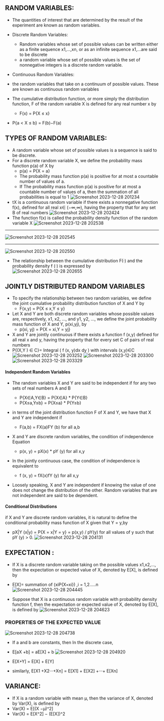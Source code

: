 ## RANDOM VARIABLES:
- The quantities of interest that are determined by the result of the experiment are known as random variables.
- Discrete Random Variables:
  - Random variables whose set of possible values can be written either as a finite sequence x1,...,xn, or as an infinite sequence x1,...are said to be discrete
  - a random variable whose set of possible values is the set of nonnegative integers is a discrete random variable.
 
-  Continuous Random Variables:
  - the random variables that take on a continuum of possible values. These are known as continuous random variables
- The cumulative distribution function, or more simply the distribution function, F of the random variable X is defined for any real number x by
   - F(x) = P{X ≤ x}
- P{a < X ≤ b} = F(b)−F(a)

## TYPES OF RANDOM VARIABLES: 
- A random variable whose set of possible values is a sequence is said to be discrete.
- For a discrete random variable X, we define the probability mass function p(a) of X by
  - p(a) = P{X = a}
  - The probability mass function p(a) is positive for at most a countable number of values of a.
  - If The probability mass function p(a) is positive for at most a countable number of values of a, then the summation of all probabilities is equal to 1
![Screenshot 2023-12-28 201234](https://github.com/Selvam-DG/Statistics_-and_R_programming/assets/98681717/4a70858e-e7a8-4053-9448-da1c643baf36)
- tX is a continuous random variable if there exists a nonnegative function f(x), defined for all real x∈ (−∞,∞), having the property that for any set B of real numbers
![Screenshot 2023-12-28 202424](https://github.com/Selvam-DG/Statistics_-and_R_programming/assets/98681717/b54b6f35-83af-4cef-ae0e-f811479a6b0c)
- The function f(x) is called the probability density function of the random variable X
![Screenshot 2023-12-28 202538](https://github.com/Selvam-DG/Statistics_-and_R_programming/assets/98681717/85241987-9a71-4a07-aee8-ed69ccf8b5e5)
_____________________________________________________________________________________________________________________________________________________________________________________________________________________________
![Screenshot 2023-12-28 202545](https://github.com/Selvam-DG/Statistics_-and_R_programming/assets/98681717/26fd849c-8335-4fa4-a138-04b849fd0e36)
_________________________________________________________________________________________________________________________________________________________________________________________________________________________
![Screenshot 2023-12-28 202550](https://github.com/Selvam-DG/Statistics_-and_R_programming/assets/98681717/073c2d78-6a39-427c-9a18-8c266c2688f7)

- The relationship between the cumulative distribution F(·) and the probability density f (·) is expressed by
![Screenshot 2023-12-28 202655](https://github.com/Selvam-DG/Statistics_-and_R_programming/assets/98681717/eee75583-4909-4e18-8793-17028d3742d0)

## JOINTLY DISTRIBUTED RANDOM VARIABLES

- To specify the relationship between two random variables, we define the joint cumulative probability distribution function of X and Y by
  - F(x,y) = P{X ≤ x,Y ≤ y}
- Let X and Y are both discrete random variables whose possible values are, respectively, x1, x2, ..., and y1, y2, ..., we define the joint probability mass function of X and Y, p(xi,yj), by
   - p(xi, yj) = P{X = xi,Y = yj}
-  X and Y are jointly continuous if there exists a function f (x,y) defined for all real x and y, having the property that for every set C of pairs of real numbers
 - P{(X,Y ) ∈ C}=  Integral ( f (x, y)dx dy ) with intervals (x,y)∈C
![Screenshot 2023-12-28 203252](https://github.com/Selvam-DG/Statistics_-and_R_programming/assets/98681717/bf378cd5-3b5a-46cf-8574-361579483d44)
![Screenshot 2023-12-28 203300](https://github.com/Selvam-DG/Statistics_-and_R_programming/assets/98681717/faaacdb6-ad7f-493c-bdec-95898ea58aa5)
![Screenshot 2023-12-28 203329](https://github.com/Selvam-DG/Statistics_-and_R_programming/assets/98681717/e5bb9de5-f0fc-4981-89e7-9b058195f849)
#### Independent Random Variables
- The random variables X and Y are said to be independent if for any two sets of real numbers A and B
  - P{X∈A,Y∈B} = P{X∈A} * P{Y∈B}
  - P{X≤a,Y≤b} = P{X≤a} * P{Y≤b}
- in terms of the joint distribution function F of X and Y, we have that X and Y are independent if
  - F(a,b) = FX(a)FY (b)  for all a,b
- X and Y are discrete random variables, the condition of independence  Equation
  - p(x, y) = pX(x) * pY (y) for all x,y
- In the jointly continuous case, the condition of independence is equivalent to
  - f (x, y) = fX(x)fY (y) for all x,y

- Loosely speaking, X and Y are independent if knowing the value of one does not change the distribution of the other. Random variables that are not independent are said to be dependent.

#### Conditional Distributions
 if X and Y are discrete random variables, it is natural to define the conditional probability mass function of X given that Y = y,by
  - pX|Y (x|y) = P{X = x|Y = y} = p(x,y) / pY(y) for all values of y such that pY (y) > 0.
 ![Screenshot 2023-12-28 204131](https://github.com/Selvam-DG/Statistics_-and_R_programming/assets/98681717/7d9266dd-7e95-45f7-a108-0f9550da6894)

## EXPECTATION :
- If X is a discrete random variable taking on the possible values x1,x2,..., then the expectation or expected value of X, denoted by E[X], is defined by
 - E[X]= summation of (xiP{X=xi}) ,i = 1,2.....n
![Screenshot 2023-12-28 204445](https://github.com/Selvam-DG/Statistics_-and_R_programming/assets/98681717/71861b3e-82b2-47f7-91b6-c15ff7a11bc6)

- Suppose that X is a continuous random variable with probability density function f, then the expectation or expected value of X, denoted by E[X], is defined by
![Screenshot 2023-12-28 204623](https://github.com/Selvam-DG/Statistics_-and_R_programming/assets/98681717/7f6c409b-4cd5-452b-9f60-3f7b904ba464)

### PROPERTIES OF THE EXPECTED VALUE
![Screenshot 2023-12-28 204738](https://github.com/Selvam-DG/Statistics_-and_R_programming/assets/98681717/af9a97f7-1a3c-4328-9c1e-7da60bd3d387)

-  If a and b are constants, then In the discrete case,
  - E[aX +b] = aE[X] + b
![Screenshot 2023-12-28 204920](https://github.com/Selvam-DG/Statistics_-and_R_programming/assets/98681717/4b4f98fc-8ef5-4f14-a0d1-88466ef99065)

- E[X+Y] = E[X] + E[Y]
- similarly,  E[X1 +X2···+Xn] = E[X1] + E[X2] +···+ E[Xn]

## VARIANCE:

-  If X is a random variable with mean µ, then the variance of X, denoted by Var(X), is defined by
  - Var(X) = E[(X −µ)^2]
  - Var(X) = E[X^2] − (E[X])^2









